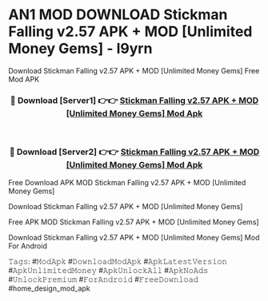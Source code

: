 # AN1 MOD DOWNLOAD Stickman Falling v2.57 APK + MOD [Unlimited Money Gems] - l9yrn
Download Stickman Falling v2.57 APK + MOD [Unlimited Money Gems] Free Mod APK

<div align="center">
<h3>🔴 Download [Server1] 👉👉 <a href="https://apk-comot.site?title=Stickman_Falling_v2.57_APK_+_MOD_[Unlimited_Money_Gems]">Stickman Falling v2.57 APK + MOD [Unlimited Money Gems] Mod Apk</a></h3><br>

<h3>🔴 Download [Server2] 👉👉 <a href="https://apk-comot.site?title=Stickman_Falling_v2.57_APK_+_MOD_[Unlimited_Money_Gems]">Stickman Falling v2.57 APK + MOD [Unlimited Money Gems] Mod Apk</a></h3>
</div>


Free Download APK MOD Stickman Falling v2.57 APK + MOD [Unlimited Money Gems]

Download Stickman Falling v2.57 APK + MOD [Unlimited Money Gems] 

Free APK MOD Stickman Falling v2.57 APK + MOD [Unlimited Money Gems] 

Download Stickman Falling v2.57 APK + MOD [Unlimited Money Gems] Mod For Android

𝚃𝚊𝚐𝚜: #𝙼𝚘𝚍𝙰𝚙𝚔 #𝙳𝚘𝚠𝚗𝚕𝚘𝚊𝚍𝙼𝚘𝚍𝙰𝚙𝚔 #𝙰𝚙𝚔𝙻𝚊𝚝𝚎𝚜𝚝𝚅𝚎𝚛𝚜𝚒𝚘𝚗 #𝙰𝚙𝚔𝚄𝚗𝚕𝚒𝚖𝚒𝚝𝚎𝚍𝙼𝚘𝚗𝚎𝚢 #𝙰𝚙𝚔𝚄𝚗𝚕𝚘𝚌𝚔𝙰𝚕𝚕 #𝙰𝚙𝚔𝙽𝚘𝙰𝚍𝚜 #𝚄𝚗𝚕𝚘𝚌𝚔𝙿𝚛𝚎𝚖𝚒𝚞𝚖 #𝙵𝚘𝚛𝙰𝚗𝚍𝚛𝚘𝚒𝚍 #𝙵𝚛𝚎𝚎𝙳𝚘𝚠𝚗𝚕𝚘𝚊𝚍 #home_design_mod_apk